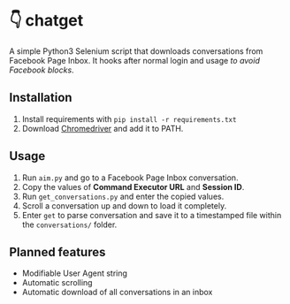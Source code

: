 # 👇 chatget

A simple Python3 Selenium script that downloads conversations from Facebook Page Inbox.
It hooks after normal login and usage *to avoid Facebook blocks*.

## Installation
1. Install requirements with `pip install -r requirements.txt`
2. Download [Chromedriver](http://chromedriver.chromium.org/downloads) and add it to PATH.

## Usage
1. Run `aim.py` and go to a Facebook Page Inbox conversation.
2. Copy the values of **Command Executor URL** and **Session ID**.
3. Run `get_conversations.py` and enter the copied values.
4. Scroll a conversation up and down to load it completely.
5. Enter `get` to parse conversation and save it to a timestamped file within the `conversations/` folder.

## Planned features
- Modifiable User Agent string
- Automatic scrolling
- Automatic download of all conversations in an inbox